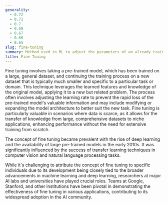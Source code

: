 ```yaml
---
generality:
  - 0.72
  - 0.71
  - 0.7
  - 0.68
  - 0.67
  - 0.66
  - 0.65
slug: fine-tuning
summary: Method used in ML to adjust the parameters of an already trained model to improve its accuracy on a specific, often smaller, dataset.
title: Fine Tuning
---
```


Fine tuning involves taking a pre-trained model, which has been trained on a large, general dataset, and continuing the training process on a new dataset that is typically much smaller and specific to a particular task or domain. This technique leverages the learned features and knowledge of the original model, applying it to a new but related problem. The process often involves adjusting the learning rate to prevent the rapid loss of the pre-trained model's valuable information and may include modifying or expanding the model architecture to better suit the new task. Fine tuning is particularly valuable in scenarios where data is scarce, as it allows for the transfer of knowledge from large, comprehensive datasets to niche applications, enhancing performance without the need for extensive training from scratch.

The concept of fine tuning became prevalent with the rise of deep learning and the availability of large pre-trained models in the early 2010s. It was significantly influenced by the success of transfer learning techniques in computer vision and natural language processing tasks.

While it's challenging to attribute the concept of fine tuning to specific individuals due to its development being closely tied to the broader advancements in machine learning and deep learning, researchers at major AI labs and universities have played crucial roles. Teams at Google, Stanford, and other institutions have been pivotal in demonstrating the effectiveness of fine tuning in various applications, contributing to its widespread adoption in the AI community.
